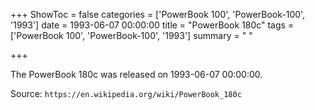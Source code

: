 +++
ShowToc = false
categories = ['PowerBook 100', 'PowerBook-100', '1993']
date = 1993-06-07 00:00:00
title = "PowerBook 180c"
tags = ['PowerBook 100', 'PowerBook-100', '1993']
summary = " "

+++

The PowerBook 180c was released on 1993-06-07 00:00:00.

Source: `https://en.wikipedia.org/wiki/PowerBook_180c`


